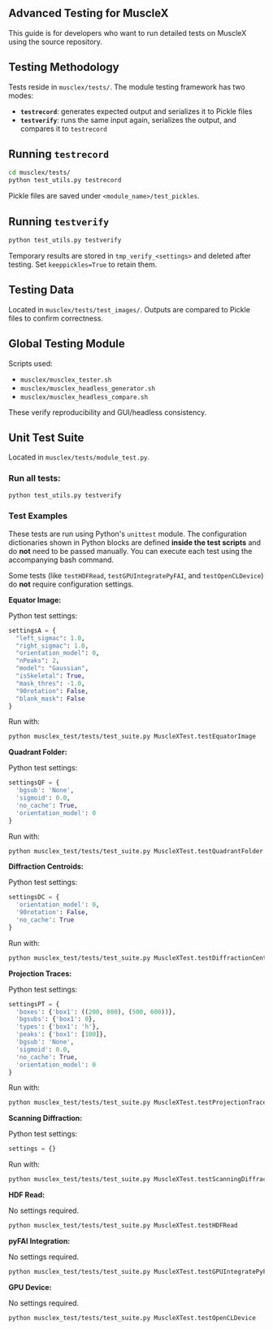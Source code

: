 ## Advanced Testing for MuscleX

This guide is for developers who want to run detailed tests on MuscleX using the source repository.



## Testing Methodology

Tests reside in `musclex/tests/`. The module testing framework has two modes:

- **`testrecord`**: generates expected output and serializes it to Pickle files
- **`testverify`**: runs the same input again, serializes the output, and compares it to `testrecord`



## Running `testrecord`

```bash
cd musclex/tests/
python test_utils.py testrecord
```

Pickle files are saved under `<module_name>/test_pickles`.



## Running `testverify`

```bash
python test_utils.py testverify
```

Temporary results are stored in `tmp_verify_<settings>` and deleted after testing. Set `keeppickles=True` to retain them.



## Testing Data

Located in `musclex/tests/test_images/`. Outputs are compared to Pickle files to confirm correctness.



## Global Testing Module

Scripts used:

- `musclex/musclex_tester.sh`
- `musclex/musclex_headless_generator.sh`
- `musclex/musclex_headless_compare.sh`

These verify reproducibility and GUI/headless consistency.



## Unit Test Suite

Located in `musclex/tests/module_test.py`.

### Run all tests:

```bash
python test_utils.py testverify
```



### Test Examples

These tests are run using Python's `unittest` module. The configuration dictionaries shown in Python blocks are defined **inside the test scripts** and do **not** need to be passed manually. You can execute each test using the accompanying bash command.

Some tests (like `testHDFRead`, `testGPUIntegratePyFAI`, and `testOpenCLDevice`) do **not** require configuration settings.

**Equator Image:**

Python test settings:

```python
settingsA = {
  "left_sigmac": 1.0,
  "right_sigmac": 1.0,
  "orientation_model": 0,
  "nPeaks": 2,
  "model": "Gaussian",
  "isSkeletal": True,
  "mask_thres": -1.0,
  "90rotation": False,
  "blank_mask": False
}
```

Run with:

```bash
python musclex_test/tests/test_suite.py MuscleXTest.testEquatorImage
```

**Quadrant Folder:**

Python test settings:

```python
settingsQF = {
  'bgsub': 'None',
  'sigmoid': 0.0,
  'no_cache': True,
  'orientation_model': 0
}
```

Run with:

```bash
python musclex_test/tests/test_suite.py MuscleXTest.testQuadrantFolder
```

**Diffraction Centroids:**

Python test settings:

```python
settingsDC = {
  'orientation_model': 0,
  '90rotation': False,
  'no_cache': True
}
```

Run with:

```bash
python musclex_test/tests/test_suite.py MuscleXTest.testDiffractionCentroids
```

**Projection Traces:**

Python test settings:

```python
settingsPT = {
  'boxes': {'box1': ((200, 800), (500, 600))},
  'bgsubs': {'box1': 0},
  'types': {'box1': 'h'},
  'peaks': {'box1': [100]},
  'bgsub': 'None',
  'sigmoid': 0.0,
  'no_cache': True,
  'orientation_model': 0
}
```

Run with:

```bash
python musclex_test/tests/test_suite.py MuscleXTest.testProjectionTraces
```

**Scanning Diffraction:**

Python test settings:

```python
settings = {}
```

Run with:

```bash
python musclex_test/tests/test_suite.py MuscleXTest.testScanningDiffraction
```

**HDF Read:**

No settings required.

```bash
python musclex_test/tests/test_suite.py MuscleXTest.testHDFRead
```

**pyFAI Integration:**

No settings required.

```bash
python musclex_test/tests/test_suite.py MuscleXTest.testGPUIntegratePyFAI
```

**GPU Device:**

No settings required.

```bash
python musclex_test/tests/test_suite.py MuscleXTest.testOpenCLDevice
```